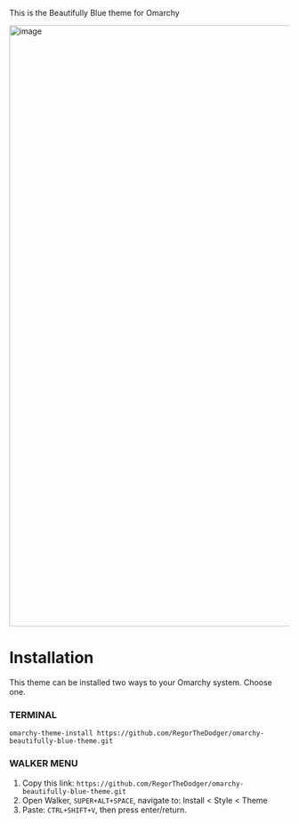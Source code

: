 This is the Beautifully Blue theme for Omarchy

<img width="1921" height="1081" alt="image" src="https://github.com/user-attachments/assets/c581cc99-b8c4-44fe-b8b9-916f355b1dda" />

# Installation
This theme can be installed two ways to your Omarchy system. Choose one.

### TERMINAL
`omarchy-theme-install https://github.com/RegorTheDodger/omarchy-beautifully-blue-theme.git`
### WALKER MENU
1. Copy this link: `https://github.com/RegorTheDodger/omarchy-beautifully-blue-theme.git`
2. Open Walker, `SUPER+ALT+SPACE`, navigate to: Install < Style < Theme
3. Paste: `CTRL+SHIFT+V`, then press enter/return.
